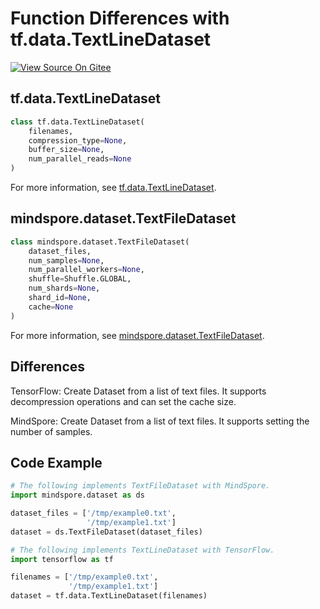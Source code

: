 # Function Differences with tf.data.TextLineDataset

[![View Source On Gitee](https://mindspore-website.obs.cn-north-4.myhuaweicloud.com/website-images/r1.10/resource/_static/logo_source_en.png)](https://gitee.com/mindspore/docs/blob/r1.10/docs/mindspore/source_en/note/api_mapping/tensorflow_diff/TextLineDataset.md)

## tf.data.TextLineDataset

```python
class tf.data.TextLineDataset(
    filenames,
    compression_type=None,
    buffer_size=None,
    num_parallel_reads=None
)
```

For more information, see [tf.data.TextLineDataset](https://www.tensorflow.org/versions/r1.15/api_docs/python/tf/data/TextLineDataset).

## mindspore.dataset.TextFileDataset

```python
class mindspore.dataset.TextFileDataset(
    dataset_files,
    num_samples=None,
    num_parallel_workers=None,
    shuffle=Shuffle.GLOBAL,
    num_shards=None,
    shard_id=None,
    cache=None
)
```

For more information, see [mindspore.dataset.TextFileDataset](https://mindspore.cn/docs/en/r1.10/api_python/dataset/mindspore.dataset.TextFileDataset.html#mindspore.dataset.TextFileDataset).

## Differences

TensorFlow: Create Dataset from a list of text files. It supports decompression operations and can set the cache size.

MindSpore: Create Dataset from a list of text files. It supports setting the number of samples.

## Code Example

```python
# The following implements TextFileDataset with MindSpore.
import mindspore.dataset as ds

dataset_files = ['/tmp/example0.txt',
                 '/tmp/example1.txt']
dataset = ds.TextFileDataset(dataset_files)

# The following implements TextLineDataset with TensorFlow.
import tensorflow as tf

filenames = ['/tmp/example0.txt',
             '/tmp/example1.txt']
dataset = tf.data.TextLineDataset(filenames)
```
